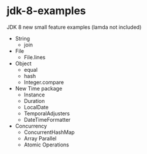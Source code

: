 # jdk-8-examples

JDK 8 new small feature examples (lamda not included)

- String
  - join
- File
  - File.lines
- Object
  - equal
  - hash 
  - Integer.compare
- New Time package
  - Instance
  - Duration
  - LocalDate
  - TemporalAdjusters
  - DateTimeFormatter
- Concurrency 
  - ConcurrentHashMap
  - Array Parallel
  - Atomic Operations
  
